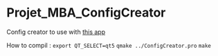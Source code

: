 # Projet_MBA_ConfigCreator

Config creator to use with [this app](https://github.com/norips/Projet_MBA)

How to compil :
`export QT_SELECT=qt5`
`qmake ../ConfigCreator.pro`
`make`
